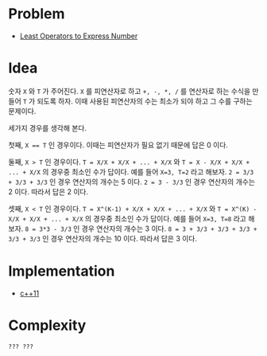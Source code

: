 # Problem

* [Least Operators to Express Number](https://leetcode.com/problems/least-operators-to-express-number/)

# Idea

숫자 `X` 와 `T` 가 주어진다. `X` 를 피연산자로 하고 `+, -, *, /` 를
연산자로 하는 수식을 만들어 `T` 가 되도록 하자. 이때 사용된 피연산자의
수는 최소가 되야 하고 그 수를 구하는 문제이다.

세가지 경우를 생각해 본다.

첫째, `X == T` 인 경우이다. 이때는 피연산자가 필요 없기 때문에 답은 0
이다.

둘째, `X > T` 인 경우이다. `T = X/X + X/X + ... + X/X` 와 `T = X -
X/X + X/X + ... + X/X` 의 경우중 최소인 수가 답이다. 예를 들어 `X=3,
T=2` 라고 해보자. `2 = 3/3 + 3/3 + 3/3` 인 경우 연산자의 개수는 5
이다. `2 = 3 - 3/3` 인 경우 연산자의 개수는 2 이다. 따라서 답은 2
이다.

셋째, `X < T` 인 경우이다. `T = X^(K-1) + X/X + X/X + ... + X/X` 와 `T
= X^(K) - X/X + X/X + ... + X/X` 의 경우중 최소인 수가 답이다.  예를
들어 `X=3, T=8` 라고 해보자. `8 = 3*3 - 3/3` 인 경우 연산자의 개수는 3
이다. `8 = 3 + 3/3 + 3/3 + 3/3 + 3/3 + 3/3` 인 경우 연산자의 개수는 10
이다. 따라서 답은 3 이다.

# Implementation

* [c++11](a.cpp)

# Complexity

```
??? ???
```
